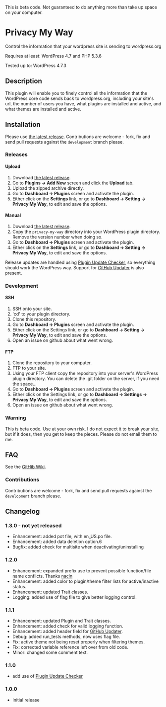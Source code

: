 This is beta code.  Not guaranteed to do anything more than take up space on your computer.


# Privacy My Way

Control the information that your wordpress site is sending to wordpress.org

Requires at least: WordPress 4.7 and PHP 5.3.6

Tested up to: WordPress 4.7.3

## Description

This plugin will enable you to finely control all the information that the WordPress core code sends back to wordpress.org, including your site's url,
the number of users you have, what plugins are installed and active, and what themes are installed and active.

## Installation

Please use [the latest release](https://github.com/RichardCoffee/privacy-my-way/releases/latest).  Contributions are welcome - fork, fix and send pull
requests against the `development` branch please.

### Releases

#### Upload

1.  Download [the latest release](https://github.com/RichardCoffee/privacy-my-way/releases/latest).
2.  Go to __Plugins -> Add New__ screen and click the __Upload__ tab.
3.  Upload the zipped archive directly.
4.  Go to __Dashboard -> Plugins__ screen and activate the plugin.
5.  Either click on the __Settings__ link, or go to __Dashboard -> Setting -> Privacy My Way__, to edit and save the options.

#### Manual

1.  Download [the latest release](https://github.com/RichardCoffee/privacy-my-way/releases/latest).
2.  Copy the `privacy-my-way` directory into your WordPress plugin directory.  Remove the version number when doing so.
3.  Go to __Dashboard -> Plugins__ screen and activate the plugin.
4.  Either click on the __Settings__ link, or go to __Dashboard -> Setting -> Privacy My Way__, to edit and save the options.

Release updates are handled using [Plugin Update Checker](https://github.com/YahnisElsts/plugin-update-checker), so everything should work the WordPress way.
Support for [GitHub Updater](https://github.com/afragen/github-updater) is also present.

### Development

#### SSH

1.  SSH onto your site.
2.  'cd' to your plugin directory.
3.  Clone this repository.
4.  Go to __Dashboard -> Plugins__ screen and activate the plugin.
5.  Either click on the Settings link, or go to __Dashboard -> Setting -> Privacy My Way__, to edit and save the options.
6.  Open an issue on github about what went wrong.

#### FTP

1.  Clone the repository to your computer.
2.  FTP to your site.
3.  Using your FTP client copy the repository into your server's WordPress plugin directory.  You can delete the .git folder on the server, if you need the space...
4.  Go to __Dashboard -> Plugins__ screen and activate the plugin.
5.  Either click on the Settings link, or go to __Dashboard -> Settings -> Privacy My Way__, to edit and save the options.
6.  Open an issue on github about what went wrong.


### Warning

This is beta code.  Use at your own risk.  I do not expect it to break your site, but if it does, then you get to keep the pieces.  Please do not email them to me.

## FAQ

See the [GitHib Wiki](https://github.com/RichardCoffee/privacy-my-way/wiki).

### Contributions

Contributions are welcome - fork, fix and send pull requests against the `development` branch please.

## Changelog

### 1.3.0 - not yet released
* Enhancement:  added pot file, with en_US.po file.
* Enhancement:  added data deletion option.6
* Bugfix:  added check for multisite when deactivating/uninstalling

### 1.2.0
* Enhancement:  expanded prefix use to prevent possible function/file name conflicts.  Thanks [nacin](https://nacin.com/2010/05/11/in-wordpress-prefix-everything/)
* Enhancement:  added color to plugin/theme filter lists for active/inactive status.
* Enhancement:  updated Trait classes.
* Logging:  added use of flag file to give better logging control.

### 1.1.1
* Enhancement:  updated Plugin and Trait classes.
* Enhancement:  added check for valid logging function.
* Enhancement:  added header field for [GitHub Updater](https://github.com/afragen/github-updater).
* Debug:  added run_tests methods, now uses flag file.
* Fix:  active theme not being reset properly when filtering themes.
* Fix:  corrected variable reference left over from old code.
* Minor:  changed some comment text.


### 1.1.0
* add use of [Plugin Update Checker](https://github.com/YahnisElsts/plugin-update-checker)

### 1.0.0
* Initial release

